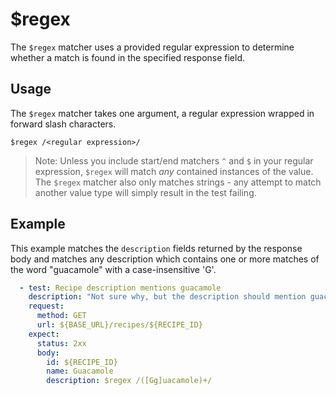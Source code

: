 # $regex

The `$regex` matcher uses a provided regular expression to determine whether a match is found in the specified response field.

## Usage

The `$regex` matcher takes one argument, a regular expression wrapped in forward slash characters.

```
$regex /<regular expression>/
```

> Note: Unless you include start/end matchers `^` and `$` in your regular expression, `$regex` will match _any_ contained instances of the value. The `$regex` matcher also only matches strings - any attempt to match another value type will simply result in the test failing.

## Example

This example matches the `description` fields returned by the response body and matches any description which contains one or more matches of the word "guacamole" with a case-insensitive 'G'.

```yaml
  - test: Recipe description mentions guacamole
    description: "Not sure why, but the description should mention guacamole at least once"
    request:
      method: GET
      url: ${BASE_URL}/recipes/${RECIPE_ID}
    expect:
      status: 2xx
      body:
        id: ${RECIPE_ID}
        name: Guacamole
        description: $regex /([Gg]uacamole)+/
```
